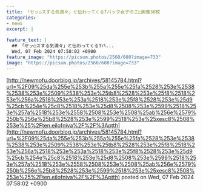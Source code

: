 ```yaml
---
title: 「セッ○スする気満々」と伝わってくるTバック女子のエ□画像30枚
categories:
- news
excerpt: |
  
feature_text: |
  ## 「セッ○スする気満々」と伝わってくるTバ...
  Wed, 07 Feb 2024 07:58:02 +0900
feature_image: "https://picsum.photos/2560/600?image=733"
image: "https://picsum.photos/2560/600?image=733"
---
```


[http://newmofu.doorblog.jp/archives/58145784.html?url=%2F09%25da%255e%253b%255a%255e%25fa%2528%253e%2538%2538%253e%2509%2538%253e%25tb8%2528%253e%25f8%2518%253e%256a%2518%253e%253a%2518%253e%25f8%2528%253e%25d9%25cb%254e%25c8%2518%253e%25d8%2508%253e%2599%2518%253e%257a%2518%253e%2558%2508%253e%2508%25ab%256e%2579%250b%256e%25b8%2528%253e%2599%2518%253e%25xesc8%2508%253e%25%2Ften.eilofniva%2F%2F%3Aptth](http://newmofu.doorblog.jp/archives/58145784.html?url=%2F09%25da%255e%253b%255a%255e%25fa%2528%253e%2538%2538%253e%2509%2538%253e%25tb8%2528%253e%25f8%2518%253e%256a%2518%253e%253a%2518%253e%25f8%2528%253e%25d9%25cb%254e%25c8%2518%253e%25d8%2508%253e%2599%2518%253e%257a%2518%253e%2558%2508%253e%2508%25ab%256e%2579%250b%256e%25b8%2528%253e%2599%2518%253e%25xesc8%2508%253e%25%2Ften.eilofniva%2F%2F%3Aptth)
posted on Wed, 07 Feb 2024 07:58:02 +0900

<!--more-->


